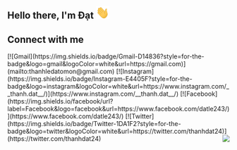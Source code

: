 <h2> Hello there, I'm Đạt <img src="https://raw.githubusercontent.com/ABSphreak/ABSphreak/master/gifs/Hi.gif" width="30px"></h2>

<h2>Connect with me </h2>
[![Gmail](https://img.shields.io/badge/Gmail-D14836?style=for-the-badge&logo=gmail&logoColor=white&url=https://gmail.com)](mailto:thanhledatomon@gmail.com)
[![Instagram](https://img.shields.io/badge/Instagram-E4405F?style=for-the-badge&logo=instagram&logoColor=white&url=https://www.instagram.com/__thanh.dat__/)](https://www.instagram.com/__thanh.dat__/)
[![Facebook](https://img.shields.io/facebook/url?label=Facebook&logo=facebook&url=https://www.facebook.com/datle243/)](https://www.facebook.com/datle243/)
[![Twitter](https://img.shields.io/badge/Twitter-1DA1F2?style=for-the-badge&logo=twitter&logoColor=white&url=https://twitter.com/thanhdat24)](https://twitter.com/thanhdat24)

<img align='right' src="https://github-readme-stats.vercel.app/api?username=thanhdat24&show_icons=true">
<!--
**thanhdat24/thanhdat24** is a ✨ _special_ ✨ repository because its `README.md` (this file) appears on your GitHub profile.

Here are some ideas to get you started:

- 🔭 I’m currently working on ...
- 🌱 I’m currently learning ...
- 👯 I’m looking to collaborate on ...
- 🤔 I’m looking for help with ...
- 💬 Ask me about ...
- 📫 How to reach me: ...
- 😄 Pronouns: ...
- ⚡ Fun fact: ...
-->
